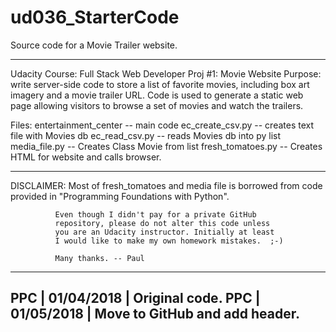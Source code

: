 # ud036_StarterCode
Source code for a Movie Trailer website.

 ---------------------------------------------------------------------
  Udacity Course: Full Stack Web Developer
  Proj #1: Movie Website
  Purpose: write server-side code to store a list of favorite movies,
            including box art imagery and a movie trailer URL. Code
            is used to generate a static web page allowing visitors to
            browse a set of movies and watch the trailers.

  Files:   entertainment_center -- main code
           ec_create_csv.py     -- creates text file with Movies db
           ec_read_csv.py       -- reads Movies db into py list
           media_file.py        -- Creates Class Movie from list
           fresh_tomatoes.py    -- Creates HTML for website and calls
                                     browser.       
 
 ---------------------------------------------------------------------
  DISCLAIMER: Most of fresh_tomatoes and media file is borrowed from 
              code provided in "Programming Foundations with Python". 

              Even though I didn't pay for a private GitHub
              repository, please do not alter this code unless
              you are an Udacity instructor. Initially at least
              I would like to make my own homework mistakes.  ;-)

              Many thanks. -- Paul
 ---------------------------------------------------------------------
  PPC | 01/04/2018 | Original code.
  PPC | 01/05/2018 | Move to GitHub and add header. 
 ---------------------------------------------------------------------